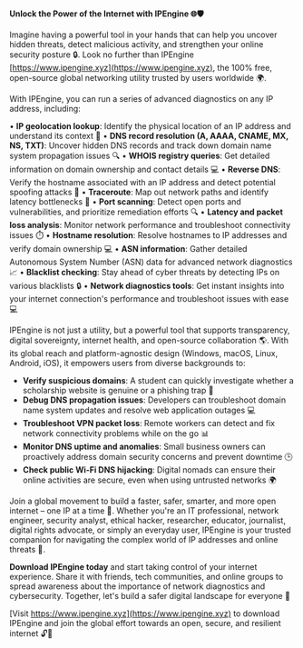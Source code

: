 **Unlock the Power of the Internet with IPEngine 🌐🛡️**

Imagine having a powerful tool in your hands that can help you uncover hidden threats, detect malicious activity, and strengthen your online security posture 🔒. Look no further than IPEngine [https://www.ipengine.xyz](https://www.ipengine.xyz), the 100% free, open-source global networking utility trusted by users worldwide 🌍.

With IPEngine, you can run a series of advanced diagnostics on any IP address, including:

• **IP geolocation lookup**: Identify the physical location of an IP address and understand its context 📍
• **DNS record resolution (A, AAAA, CNAME, MX, NS, TXT)**: Uncover hidden DNS records and track down domain name system propagation issues 🔍
• **WHOIS registry queries**: Get detailed information on domain ownership and contact details 💻
• **Reverse DNS**: Verify the hostname associated with an IP address and detect potential spoofing attacks 👀
• **Traceroute**: Map out network paths and identify latency bottlenecks 📡
• **Port scanning**: Detect open ports and vulnerabilities, and prioritize remediation efforts 🔍
• **Latency and packet loss analysis**: Monitor network performance and troubleshoot connectivity issues ⏱️
• **Hostname resolution**: Resolve hostnames to IP addresses and verify domain ownership 💻
• **ASN information**: Gather detailed Autonomous System Number (ASN) data for advanced network diagnostics 📈
• **Blacklist checking**: Stay ahead of cyber threats by detecting IPs on various blacklists 🔒
• **Network diagnostics tools**: Get instant insights into your internet connection's performance and troubleshoot issues with ease 💻

IPEngine is not just a utility, but a powerful tool that supports transparency, digital sovereignty, internet health, and open-source collaboration 🌎. With its global reach and platform-agnostic design (Windows, macOS, Linux, Android, iOS), it empowers users from diverse backgrounds to:

* **Verify suspicious domains**: A student can quickly investigate whether a scholarship website is genuine or a phishing trap 🤔
* **Debug DNS propagation issues**: Developers can troubleshoot domain name system updates and resolve web application outages 💻
* **Troubleshoot VPN packet loss**: Remote workers can detect and fix network connectivity problems while on the go 📊
* **Monitor DNS uptime and anomalies**: Small business owners can proactively address domain security concerns and prevent downtime 🕒
* **Check public Wi-Fi DNS hijacking**: Digital nomads can ensure their online activities are secure, even when using untrusted networks 🌍

Join a global movement to build a faster, safer, smarter, and more open internet – one IP at a time 🚀. Whether you're an IT professional, network engineer, security analyst, ethical hacker, researcher, educator, journalist, digital rights advocate, or simply an everyday user, IPEngine is your trusted companion for navigating the complex world of IP addresses and online threats 🔑.

**Download IPEngine today** and start taking control of your internet experience. Share it with friends, tech communities, and online groups to spread awareness about the importance of network diagnostics and cybersecurity. Together, let's build a safer digital landscape for everyone 🌈

[Visit https://www.ipengine.xyz](https://www.ipengine.xyz) to download IPEngine and join the global effort towards an open, secure, and resilient internet 🔓🚀